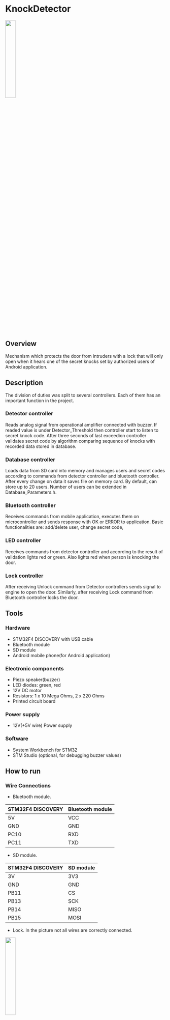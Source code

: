 # KnockDetector

<img src="readme-images/fromtheabove.jpg" width="25%" height="25%" />

## Overview

Mechanism which protects the door from intruders with a lock that will only open when it hears one of the secret knocks set by authorized users of Android application.

## Description

The division of duties was split to several controllers. Each of them has an important function in the project.

### Detector controller

Reads analog signal from operational amplifier connected with buzzer. If readed value is under Detector_Threshold then controller start to listen to secret knock code. After three seconds of last exceedion controller validates secret code by algorithm comparing sequence of knocks with recorded data stored in database.

### Database controller

Loads data from SD card into memory and manages users and secret codes according to commands from detector controller and bluetooth controller. After every change on data it saves file on memory card. By default, can store up to 20 users. Number of users can be extended in Database_Parameters.h.

### Bluetooth controller

Receives commands from mobile application, executes them on microcontroller and sends response with OK or ERROR to application. Basic functionalities are: add/delete user, change secret code, 

### LED controller

Receives commands from detector controller and according to the result of validation lights red or green. Also lights red when person is knocking the door.

### Lock controller

After receiving Unlock command from Detector controllers sends signal to engine to open the door. Similarly, after receiving Lock command from Bluetooth controller locks the door.

## Tools

### Hardware

- STM32F4 DISCOVERY with USB cable
- Bluetooth module
- SD module
- Android mobile phone(for Android application)

### Electronic components
- Piezo speaker(buzzer)
- LED diodes: green, red
- 12V DC motor
- Resistors: 1 x 10 Mega Ohms, 2 x  220 Ohms
- Printed circuit board

### Power supply
- 12V(+5V wire) Power supply

### Software
- System Workbench for STM32
- STM Studio (optional, for debugging buzzer values)

## How to run

### Wire Connections

- Bluetooth module.

| **STM32F4 DISCOVERY** | **Bluetooth module** | 
| ----------------- | ------------------ |
| 5V | VCC |
| GND | GND |
| PC10 | RXD |
| PC11 | TXD |

- SD module.

| **STM32F4 DISCOVERY** | **SD module** | 
| ----------------- | ------------------ |
| 3V | 3V3 |
| GND | GND |
| PB11 | CS |
| PB13 | SCK |
| PB14 | MISO |
| PB15 | MOSI |

- Lock.
In the picture not all wires are correctly connected.

<img src="readme-images/hbridge_and_engine.jpg" width="25%" height="25%" />

| **STM32F4 DISCOVERY** | **H bridge** | **Power Supply**| **Engine**|
| --------------------- | ------------ | --------------- | ----------|
| PA1 | IN1 | - | - | 
| PA2 | IN2 | - | - | 
| - | OUT1 | - | IN1 |
| - | OUT2 | - | IN2 |
| - | 12V | 12V | - |
| 5V | 5V | 5V | - |
| GND | GND | GND | - |

- Operational amplifier and buzzer.

<img src="readme-images/lm358n.jpg"/>


| **STM32F4 DISCOVERY** | **Operational amplifier LM358N** | 
| ----------------- | ------------------ |
| 3V | V+ (8) |
| GND | GND (4) |
| PA0 | Output A (1) |

<img src="readme-images/buzzer.jpg"/>

- LED Diodes.

| **STM32F4 DISCOVERY** | **Diodes** | 
| ----------------- | ------------------ |
| PA6 | GREEN |
| PA7 | RED |
| GND | shared GND |

### Printed circuit board

<img src="readme-images/printed_circuit_board.jpg" width="50%" height="50%" />

## How to compile

### Microprocessor program

:one: Clone repository to your machine. <br/>
:two: Connect STM32F4 DISCOVERY to your PC using USB wire. <br/>
:three: Build project in System Workbench for STM32. <br/>
:four: Run project on your STM32F4 from Workbench. <br/>

### Android application

## Future improvements

### :heavy_check_mark: Final version RELEASED on 8th July 2018
### :warning: This project will no longer be developed

### Known issues
:x: **Lock/Unlock mechanism is not fully implemented. Programmer has to adjust time for locking and unlocking according to lock and power of engine**<br/>
:x: **SD module controller is not correctly implemented. Functions cause errors writing to/reading from SD card. **<br/>
:x: **Thresholds set in detector controller and algorithm may not work properly. Can generate false negatives **<br/>

## Attributions

- FatFS library for SD module (library files are mixed with project logic files in inc and src folders)

## License

[![License](http://img.shields.io/:license-mit-blue.svg?style=flat-square)](http://badges.mit-license.org)

- **[MIT license](http://opensource.org/licenses/mit-license.php)**

## Credits

The project was conducted during the Microprocessor Lab course held by the Institute of Control and Information Engineering, Poznan University of Technology.

Contractors: Szymon Bandowski, Przemysław Czajka, Jakub Dąbrowski

Supervisor: Tomasz Mańkowski
